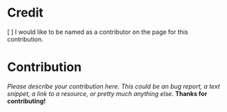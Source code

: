 # Credit

[ ] I would like to be named as a contributor on the page for this contribution.

# Contribution

*Please describe your contribution here.
This could be an bug report, a text snippet, a link to a resource, or pretty
much anything else.* **Thanks for contributing!**
